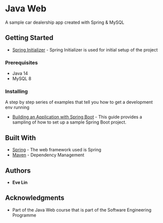 # Java Web 

A sample car dealership app created with Spring & MySQL

## Getting Started
* [Spring Initializer](https://start.spring.io/) - Spring Initializer is used for initial setup of the project

### Prerequisites

* Java 14
* MySQL 8

### Installing

A step by step series of examples that tell you how to get a development env running

* [Building an Application with Spring Boot](https://spring.io/guides/gs/spring-boot/#scratch) - This guide provides a sampling of how to set up a sample Spring Boot project.

## Built With

* [Spring](https://spring.io/) - The web framework used is Spring
* [Maven](https://maven.apache.org/) - Dependency Management

## Authors

* **Eve Lin**


## Acknowledgments

* Part of the Java Web course that is part of the Software Engineering Programme
